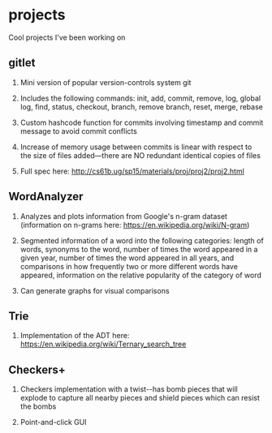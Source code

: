 # projects
Cool projects I've been working on

## gitlet
1. Mini version of popular version-controls system git

2. Includes the following commands: init, add, commit, remove, log, global log, find, status, checkout, branch, remove branch, reset, merge, rebase

3. Custom hashcode function for commits involving timestamp and commit message to avoid commit conflicts

4. Increase of memory usage between commits is linear with respect to the size of files added—there are NO redundant identical copies of files

5. Full spec here: http://cs61b.ug/sp15/materials/proj/proj2/proj2.html

## WordAnalyzer
1. Analyzes and plots information from Google's n-gram dataset (information on n-grams here: https://en.wikipedia.org/wiki/N-gram)

2. Segmented information of a word into the following categories: length of words, synonyms to the word, number of times the word appeared in a given year, number of times the word appeared in all years, and comparisons in how frequently two or more different words have appeared, information on the relative popularity of the category of word

3. Can generate graphs for visual comparisons

## Trie
1. Implementation of the ADT here: https://en.wikipedia.org/wiki/Ternary_search_tree

## Checkers+
1. Checkers implementation with a twist--has bomb pieces that will explode
to capture all nearby pieces and shield pieces which can resist the bombs

2. Point-and-click GUI


